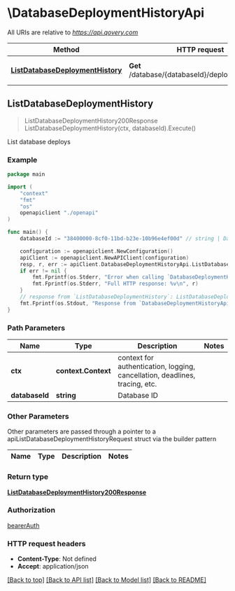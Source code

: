 # \DatabaseDeploymentHistoryApi

All URIs are relative to *https://api.qovery.com*

Method | HTTP request | Description
------------- | ------------- | -------------
[**ListDatabaseDeploymentHistory**](DatabaseDeploymentHistoryApi.md#ListDatabaseDeploymentHistory) | **Get** /database/{databaseId}/deploymentHistory | List database deploys



## ListDatabaseDeploymentHistory

> ListDatabaseDeploymentHistory200Response ListDatabaseDeploymentHistory(ctx, databaseId).Execute()

List database deploys



### Example

```go
package main

import (
    "context"
    "fmt"
    "os"
    openapiclient "./openapi"
)

func main() {
    databaseId := "38400000-8cf0-11bd-b23e-10b96e4ef00d" // string | Database ID

    configuration := openapiclient.NewConfiguration()
    apiClient := openapiclient.NewAPIClient(configuration)
    resp, r, err := apiClient.DatabaseDeploymentHistoryApi.ListDatabaseDeploymentHistory(context.Background(), databaseId).Execute()
    if err != nil {
        fmt.Fprintf(os.Stderr, "Error when calling `DatabaseDeploymentHistoryApi.ListDatabaseDeploymentHistory``: %v\n", err)
        fmt.Fprintf(os.Stderr, "Full HTTP response: %v\n", r)
    }
    // response from `ListDatabaseDeploymentHistory`: ListDatabaseDeploymentHistory200Response
    fmt.Fprintf(os.Stdout, "Response from `DatabaseDeploymentHistoryApi.ListDatabaseDeploymentHistory`: %v\n", resp)
}
```

### Path Parameters


Name | Type | Description  | Notes
------------- | ------------- | ------------- | -------------
**ctx** | **context.Context** | context for authentication, logging, cancellation, deadlines, tracing, etc.
**databaseId** | **string** | Database ID | 

### Other Parameters

Other parameters are passed through a pointer to a apiListDatabaseDeploymentHistoryRequest struct via the builder pattern


Name | Type | Description  | Notes
------------- | ------------- | ------------- | -------------


### Return type

[**ListDatabaseDeploymentHistory200Response**](ListDatabaseDeploymentHistory200Response.md)

### Authorization

[bearerAuth](../README.md#bearerAuth)

### HTTP request headers

- **Content-Type**: Not defined
- **Accept**: application/json

[[Back to top]](#) [[Back to API list]](../README.md#documentation-for-api-endpoints)
[[Back to Model list]](../README.md#documentation-for-models)
[[Back to README]](../README.md)


